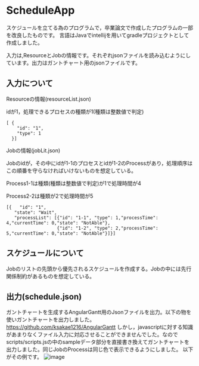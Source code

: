 # ScheduleApp
スケジュールを立てる為のプログラムで，卒業論文で作成したプログラムの一部を改良したものです。
言語はJavaでintellijを用いてgradleプロジェクトとして作成しました。

入力は,ResourceとJobの情報です。それぞれjsonファイルを読み込むようにしています。出力はガントチャート用のjsonファイルです。

## 入力について

Resourceの情報(resourceList.json)

idが1，処理できるプロセスの種類が1(種類は整数値で判定)
```
[ {
    "id": "1",
    "type": 1
  }]
  ```
  
 Jobの情報(jobLit.json)
 
 Jobのidが，その中にidが1-1のプロセスとidが1-2のProcessがあり，処理順序はこの順番を守らなければいけないものを想定している。
 
 Process1-1は種類(種類は整数値で判定)が1で処理時間が4
 
 Process2-2は種類が2で処理時間が5
 
 ```
 [{   "id": "1",
    "state": "Wait",
    "processList": [{"id": "1-1", "type": 1,"processTime": 4,"currentTime": 0,"state": "NotAble"},
                    {"id": "1-2", "type": 2,"processTime": 5,"currentTime": 0,"state": "NotAble"}]}]
```                  
## スケジュールについて
Jobのリストの先頭から優先されるスケジュールを作成する。Jobの中には先行関係制約があるものを想定している。
 
## 出力(schedule.json)
ガントチャートを生成するAngularGantt用のJsonファイルを出力。以下の物を使いガントチャートを出力しました。https://github.com/ksakae1216/AngularGantt しかし，javascriptに対する知識があまりなくファイル入力に対応させることができませんでした。なのでscripts/scripts.jsの中のsampleデータ部分を直接書き換えてガントチャートを出力しました。同じJobのProcessは同じ色で表示できるようにしました。
以下がその例です。
![image](https://github.com/Yoshiaki-Harada/ScheduleApp/issues/1#issue-379512298)
